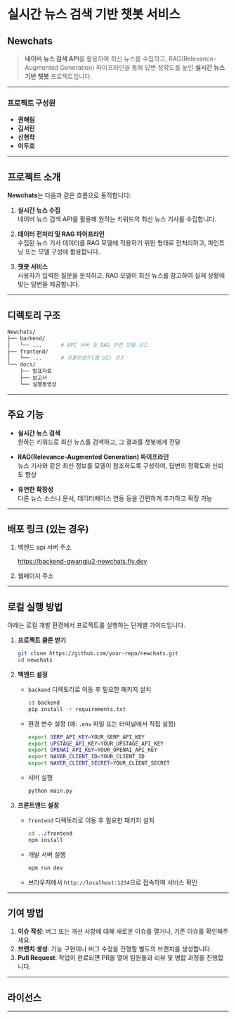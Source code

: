 # 실시간 뉴스 검색 기반 챗봇 서비스

## Newchats

> **네이버 뉴스 검색 API**를 활용하여 최신 뉴스를 수집하고, RAG(Relevance-Augmented Generation) 파이프라인을 통해 답변 정확도를 높인 **실시간 뉴스 기반 챗봇** 프로젝트입니다.

---

### 프로젝트 구성원
- **권해림**
- **김서린**
- **신현학**
- **이두호**

---

## 프로젝트 소개

**Newchats**는 다음과 같은 흐름으로 동작합니다:

1. **실시간 뉴스 수집**  
   네이버 뉴스 검색 API를 활용해 원하는 키워드의 최신 뉴스 기사를 수집합니다.

2. **데이터 전처리 및 RAG 파이프라인**  
   수집된 뉴스 기사 데이터를 RAG 모델에 적용하기 위한 형태로 전처리하고, 파인튜닝 또는 모델 구성에 활용합니다.

3. **챗봇 서비스**  
   사용자가 입력한 질문을 분석하고, RAG 모델이 최신 뉴스를 참고하여 실제 상황에 맞는 답변을 제공합니다.

---

## 디렉토리 구조

```bash
Newchats/
├── backend/
│   └── ...      # API 서버 및 RAG 관련 모델 코드
├── frontend/
│   └── ...      # 프론트엔드(웹 UI) 코드
└── docs/
    ├── 발표자료
    ├── 보고서
    └── 실행동영상
```

---

## 주요 기능

- **실시간 뉴스 검색**  
  원하는 키워드로 최신 뉴스를 검색하고, 그 결과를 챗봇에게 전달

- **RAG(Relevance-Augmented Generation) 파이프라인**  
  뉴스 기사와 같은 최신 정보를 모델이 참조하도록 구성하여, 답변의 정확도와 신뢰도 향상

- **유연한 확장성**  
  다른 뉴스 소스나 문서, 데이터베이스 연동 등을 간편하게 추가하고 확장 가능

---

## 배포 링크 (있는 경우)

1. 백엔드 api 서버 주소

    https://backend-gwangju2-newchats.fly.dev

2. 웹페이지 주소

---

## 로컬 실행 방법

아래는 로컬 개발 환경에서 프로젝트를 실행하는 단계별 가이드입니다.

1. **프로젝트 클론 받기**  
   ```bash
   git clone https://github.com/your-repo/newchats.git
   cd newchats
   ```

2. **백엔드 설정**
   - `backend` 디렉토리로 이동 후 필요한 패키지 설치  
     ```bash
     cd backend
     pip install -r requirements.txt
     ```
   - 환경 변수 설정 (예: `.env` 파일 또는 터미널에서 직접 설정)  
     ```bash
     export SERP_API_KEY=YOUR_SERP_API_KEY
     export UPSTAGE_API_KEY=YOUR_UPSTAGE_API_KEY
     export OPENAI_API_KEY=YOUR_OPENAI_API_KEY
     export NAVER_CLIENT_ID=YOUR_CLIENT_ID
     export NAVER_CLIENT_SECRET=YOUR_CLIENT_SECRET
     ```
   - 서버 실행  
     ```bash
     python main.py
     ```

3. **프론트엔드 설정**
   - `frontend` 디렉토리로 이동 후 필요한 패키지 설치  
     ```bash
     cd ../frontend
     npm install
     ```
   - 개발 서버 실행  
     ```bash
     npm run dev
     ```
   - 브라우저에서 `http://localhost:1234`으로 접속하여 서비스 확인

---

## 기여 방법

1. **이슈 작성**: 버그 또는 개선 사항에 대해 새로운 이슈를 열거나, 기존 이슈를 확인해주세요.  
2. **브랜치 생성**: 기능 구현이나 버그 수정을 진행할 별도의 브랜치를 생성합니다.  
3. **Pull Request**: 작업이 완료되면 PR을 열어 팀원들과 리뷰 및 병합 과정을 진행합니다.

---

## 라이선스


---

